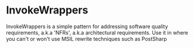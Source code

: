 # InvokeWrappers
InvokeWrappers is a simple pattern for addressing software quality requirements, a.k.a 'NFRs', a.k.a architectural requirements. Use it in where you can't or won't use MSIL rewrite techniques such as PostSharp

